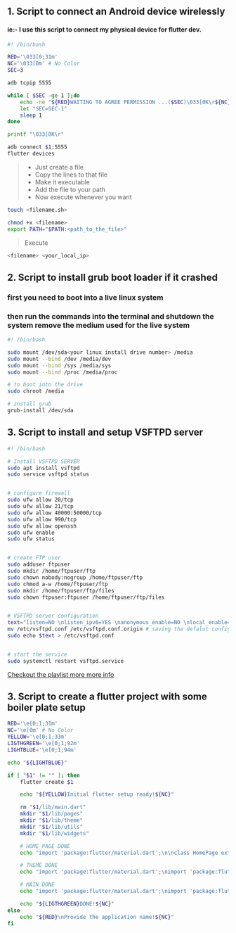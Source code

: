 ## 1. Script to connect an Android device wirelessly
#### ie:- I use this script to connect my physical device for flutter dev.
```sh
#! /bin/bash

RED='\033[0;31m'
NC='\033[0m' # No Color
SEC=3

adb tcpip 5555

while [ $SEC -ge 1 ];do
    echo -ne "${RED}WAITING TO AGREE PERMISSION ...($SEC)\033[0K\r${NC}"
    let "SEC=SEC-1"
    sleep 1
done

printf "\033[0K\r"

adb connect $1:5555
flutter devices


```
> - Just create a file<br>
> - Copy the lines to that file<br>
> - Make it executable<br>
> - Add the file to your path<br>
> - Now execute whenever you want<br>


```sh
touch <filename.sh>
```
```sh
chmod +x <filename>
export PATH="$PATH:<path_to_the_file>"
```
> Execute
``` sh
<filename> <your_local_ip>
```
## 2. Script to install grub boot loader if it crashed
### first you need to boot into a live linux system
### then run the commands into the terminal and shutdown the system remove the medium used for the live system

```sh
#! /bin/bash

sudo mount /dev/sda<your linux install drive number> /media
sudo mount --bind /dev /media/dev
sudo mount --bind /sys /media/sys
sudo mount --bind /proc /media/proc

# to boot into the drive
sudo chroot /media

# install grub
grub-install /dev/sda


```

## 3. Script to install and setup VSFTPD server

```sh
#! /bin/bash

# Install VSFTPD SERVER
sudo apt install vsftpd
sudo service vsftpd status


# configure firewall
sudo ufw allow 20/tcp
sudo ufw allow 21/tcp
sudo ufw allow 40000:50000/tcp
sudo ufw allow 990/tcp
sudo ufw allow openssh
sudo ufw enable
sudo ufw status


# create FTP user
sudo adduser ftpuser
sudo mkdir /home/ftpuser/ftp
sudo chown nobody:nogroup /home/ftpuser/ftp
sudo chmod a-w /home/ftpuser/ftp
sudo mkdir /home/ftpuser/ftp/files
sudo chown ftpuser:ftpuser /home/ftpuser/ftp/files


# VSFTPD server configuration
text="listen=NO \nlisten_ipv6=YES \nanonymous_enable=NO \nlocal_enable=YES \nwrite_enable=YES \nlocal_umask=022 \ndirmessage_enable=YES \nuse_localtime=YES \nxferlog_enable=YES \nconnect_from_port_20=YES \nchroot_local_user=YES \nsecure_chroot_dir=/var/run/vsftpd/empty \npam_service_name=vsftpd \nforce_dot_files=YES \npasv_min_port=40000 \npasv_max_port=50000 \nuser_sub_token=$USER \nlocal_root=/home/$USER/ftp"
mv /etc/vsftpd.conf /etc/vsftpd.conf.origin # saving the defalut configuration to new file
sudo echo $text > /etc/vsftpd.conf


# start the service
sudo systemctl restart vsftpd.service
```

[Checkout the playlist more more info](https://www.youtube.com/playlist?list=PLeiTQKKRIIRoKMuCrsb80Rx2E1F2g6RbT)
<br>

## 3. Script to create a flutter project with some boiler plate setup

```sh
RED='\e[0;1;31m'
NC='\e[0m' # No Color
YELLOW='\e[0;1;33m'
LIGTHGREEN='\e[0;1;92m'
LIGHTBLUE='\e[0;1;94m'

echo "${LIGHTBLUE}"

if [ "$1" != "" ]; then
    flutter create $1

    echo "${YELLOW}Initial flutter setup ready!${NC}"

    rm "$1/lib/main.dart"
    mkdir "$1/lib/pages"
    mkdir "$1/lib/theme"
    mkdir "$1/lib/utils"
    mkdir "$1/lib/widgets"

    # HOME_PAGE DONE
    echo "import 'package:flutter/material.dart';\n\nclass HomePage extends StatelessWidget {\n  const HomePage({Key? key}) : super(key: key);\n\n  @override\n  Widget build(BuildContext context) {\n    return Scaffold();\n  }\n}" > "$1/lib/pages/home_page.dart"

    # THEME DONE
    echo "import 'package:flutter/material.dart';\nimport 'package:flutter/services.dart';\n\nclass MyThemes {\n  static final darkTheme = ThemeData(\n    brightness: Brightness.dark,\n    primarySwatch: Colors.indigo,\n    scaffoldBackgroundColor: Colors.grey.shade900,\n    appBarTheme: AppBarTheme(\n      elevation: 0,\n      centerTitle: true,\n      foregroundColor: Colors.white,\n      backgroundColor: Colors.grey.shade900,\n      systemOverlayStyle: SystemUiOverlayStyle(\n        statusBarColor: Colors.grey.shade900,\n        statusBarIconBrightness: Brightness.light,\n      ),\n    ),\n  );\n  static final lightTheme = ThemeData(\n    brightness: Brightness.light,\n    primarySwatch: Colors.indigo,\n    scaffoldBackgroundColor: Colors.grey.shade100,\n    appBarTheme: AppBarTheme(\n      elevation: 0,\n      centerTitle: true,\n      foregroundColor: Colors.black,\n      backgroundColor: Colors.grey.shade100,\n      systemOverlayStyle: SystemUiOverlayStyle(\n        statusBarColor: Colors.grey.shade100,\n        statusBarIconBrightness: Brightness.dark,\n      ),\n    ),\n  );\n}"  > "$1/lib/theme/theme.dart"

    # MAIN DONE
    echo "import 'package:flutter/material.dart';\nimport 'package:flutter/services.dart';\nimport 'package:$1/theme/theme.dart';\nimport 'package:$1/pages/home_page.dart';\n\n\nmain() {\n  WidgetsFlutterBinding.ensureInitialized();\n  SystemChrome.setPreferredOrientations([DeviceOrientation.portraitUp]);\n  return runApp(const App());\n}\n\nclass App extends StatelessWidget {\n  const App({Key? key}) : super(key: key);\n\n  @override\n  Widget build(BuildContext context) {\n    return MaterialApp(\n      debugShowCheckedModeBanner: false,\n      theme: MyThemes.lightTheme,\n      darkTheme: MyThemes.darkTheme,\n      home: HomePage(),\n    );\n  }\n}" > "$1/lib/main.dart"

    echo "${LIGTHGREEN}DONE!${NC}"
else
    echo "${RED}\nProvide the application name!${NC}"
fi

```
<br>
